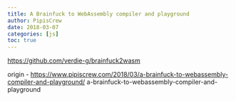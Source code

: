 ```yaml
---
title: A Brainfuck to WebAssembly compiler and playground
author: PipisCrew
date: 2018-03-07
categories: [js]
toc: true
---
```


https://github.com/verdie-g/brainfuck2wasm

origin - https://www.pipiscrew.com/2018/03/a-brainfuck-to-webassembly-compiler-and-playground/ a-brainfuck-to-webassembly-compiler-and-playground